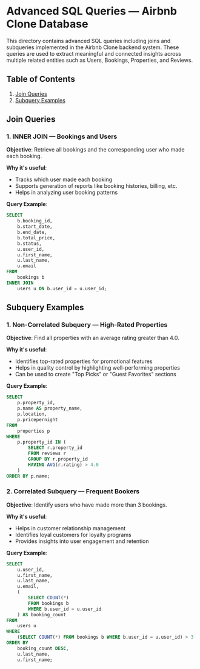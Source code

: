 # Advanced SQL Queries — Airbnb Clone Database

This directory contains advanced SQL queries including joins and subqueries implemented in the Airbnb Clone backend system. These queries are used to extract meaningful and connected insights across multiple related entities such as Users, Bookings, Properties, and Reviews.

## Table of Contents
1. [Join Queries](#join-queries)
2. [Subquery Examples](#subquery-examples)

## Join Queries

### 1. INNER JOIN — Bookings and Users

**Objective**: Retrieve all bookings and the corresponding user who made each booking.

**Why it's useful**:
- Tracks which user made each booking
- Supports generation of reports like booking histories, billing, etc.
- Helps in analyzing user booking patterns

**Query Example**:
```sql
SELECT 
    b.booking_id,
    b.start_date,
    b.end_date,
    b.total_price,
    b.status,
    u.user_id,
    u.first_name,
    u.last_name,
    u.email
FROM 
    bookings b
INNER JOIN 
    users u ON b.user_id = u.user_id;
```

## Subquery Examples

### 1. Non-Correlated Subquery — High-Rated Properties

**Objective**: Find all properties with an average rating greater than 4.0.

**Why it's useful**:
- Identifies top-rated properties for promotional features
- Helps in quality control by highlighting well-performing properties
- Can be used to create "Top Picks" or "Guest Favorites" sections

**Query Example**:
```sql
SELECT 
    p.property_id,
    p.name AS property_name,
    p.location,
    p.pricepernight
FROM 
    properties p
WHERE 
    p.property_id IN (
        SELECT r.property_id
        FROM reviews r
        GROUP BY r.property_id
        HAVING AVG(r.rating) > 4.0
    )
ORDER BY p.name;
```

### 2. Correlated Subquery — Frequent Bookers

**Objective**: Identify users who have made more than 3 bookings.

**Why it's useful**:
- Helps in customer relationship management
- Identifies loyal customers for loyalty programs
- Provides insights into user engagement and retention

**Query Example**:
```sql
SELECT 
    u.user_id,
    u.first_name,
    u.last_name,
    u.email,
    (
        SELECT COUNT(*)
        FROM bookings b
        WHERE b.user_id = u.user_id
    ) AS booking_count
FROM 
    users u
WHERE 
    (SELECT COUNT(*) FROM bookings b WHERE b.user_id = u.user_id) > 3
ORDER BY 
    booking_count DESC, 
    u.last_name, 
    u.first_name;
```
